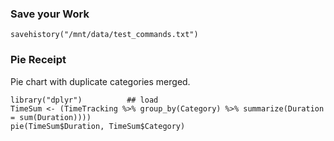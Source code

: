 ### Save your Work

```
savehistory("/mnt/data/test_commands.txt")
```


### Pie Receipt

Pie chart with duplicate categories merged.

```rstudio
library("dplyr")          ## load
TimeSum <- (TimeTracking %>% group_by(Category) %>% summarize(Duration = sum(Duration))))
pie(TimeSum$Duration, TimeSum$Category)
```